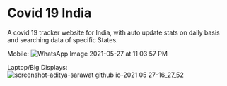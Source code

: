 # Covid 19 India

A covid 19 tracker website for India, with auto update stats on daily basis and searching data of specific States.

Mobile:
![WhatsApp Image 2021-05-27 at 11 03 57 PM](https://user-images.githubusercontent.com/54805791/119871310-efaefe80-bf3f-11eb-9edf-2d83e51db44b.jpeg)

Laptop/Big Displays:
![screenshot-aditya-sarawat github io-2021 05 27-16_27_52](https://user-images.githubusercontent.com/54805791/119814940-9f687a00-bf08-11eb-8365-f971f66c647e.png)
